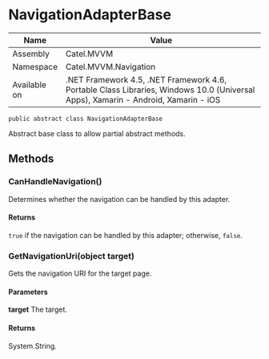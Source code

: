 

# NavigationAdapterBase

Name|Value
---|---
Assembly|Catel.MVVM
Namespace|Catel.MVVM.Navigation
Available on|.NET Framework 4.5, .NET Framework 4.6, Portable Class Libraries, Windows 10.0 (Universal Apps), Xamarin - Android, Xamarin - iOS

```
public abstract class NavigationAdapterBase
```

Abstract base class to allow partial abstract methods.



## Methods

### CanHandleNavigation()

Determines whether the navigation can be handled by this adapter.

#### Returns

```true``` if the navigation can be handled by this adapter; otherwise, ```false```.



### GetNavigationUri(object target)

Gets the navigation URI for the target page.

#### Parameters

**target**
The target.

#### Returns

System.String.



